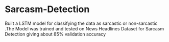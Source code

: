 # Sarcasm-Detection
Built a LSTM model for classifying the data as sarcastic or non-sarcastic .The Model was trained and tested on News Headlines Dataset for Sarcasm Detection giving about 85% validation accuracy
